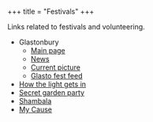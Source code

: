 +++
title = "Festivals"
+++

Links related to festivals and volunteering.

<!--more-->

* Glastonbury
  * [Main page](https://www.glastonburyfestivals.co.uk/)
  * [News](https://www.glastonburyfestivals.co.uk/news/)
  * [Current picture](https://live-image.panomax.com/cams/879/recent_full.jpg)
  * [Glasto fest feed](https://www.glastofestfeed.com/)
* [How the light gets in](https://howthelightgetsin.org/festivals/hay)
* [Secret garden party](https://www.secretgardenparty.com/)
* [Shambala](https://www.shambalafestival.org/)
* [My Cause](https://mycauseuk.com/volunteer/)

